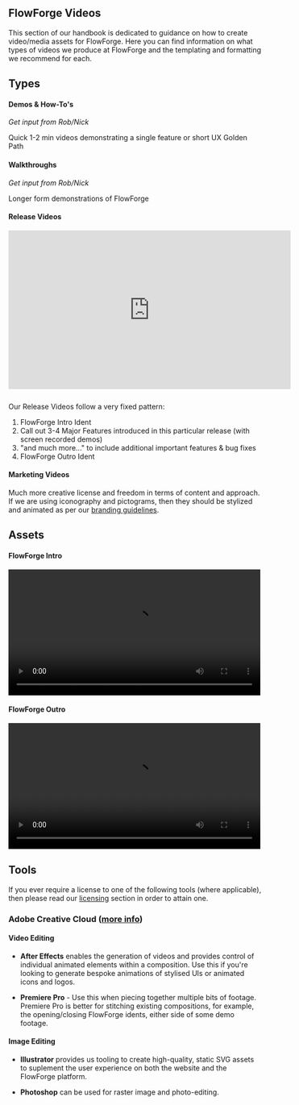 ## FlowForge Videos

This section of our handbook is dedicated to guidance on how to create video/media assets for FlowForge. Here you can find information on what types of videos we produce at FlowForge and the templating and formatting we recommend for each. 

## Types

#### Demos & How-To's
_Get input from Rob/Nick_

Quick 1-2 min videos demonstrating a single feature or short UX Golden Path

#### Walkthroughs
_Get input from Rob/Nick_

Longer form demonstrations of FlowForge

#### Release Videos

<iframe width="560" height="315" src="https://www.youtube.com/embed/nCe_qs0G6ZQ" title="YouTube video player" frameborder="0" allow="accelerometer; autoplay; clipboard-write; encrypted-media; gyroscope; picture-in-picture" style="margin-bottom: 12px;" allowfullscreen></iframe>

Our Release Videos follow a very fixed pattern:

1. FlowForge Intro Ident
2. Call out 3-4 Major Features introduced in this particular release (with screen recorded demos)
3. "and much more..." to include additional important features & bug fixes
4. FlowForge Outro Ident


#### Marketing Videos

Much more creative license and freedom in terms of content and approach. If we are using iconography and pictograms, then they should be stylized and animated as per our [branding guidelines](../design/branding).

## Assets
#### FlowForge Intro
<video width="500" controls>
  <source src="../videos/ff-intro.mp4" type="video/mp4">
</video>

#### FlowForge Outro
<video width="500" controls>
  <source src="../videos/ff-outro.mp4" type="video/mp4">
</video>

## Tools

If you ever require a license to one of the following tools (where applicable), then please read our [licensing](../peopleops#software-licenses) section in order to attain one.

### Adobe Creative Cloud ([more info](https://www.adobe.com/uk/creativecloud.html))

#### Video Editing

- **After Effects** enables the generation of videos and provides control of individual animated elements within a composition. Use this if you're looking to generate bespoke animations of stylised UIs or animated icons and logos.

- **Premiere Pro** - Use this when piecing together multiple bits of footage. Premiere Pro is better for stitching existing compositions, for example, the opening/closing FlowForge idents, either side of some demo footage.

#### Image Editing

- **Illustrator** provides us tooling to create high-quality, static SVG assets to suplement the user experience on both the website and the FlowForge platform.

- **Photoshop** can be used for raster image and photo-editing.